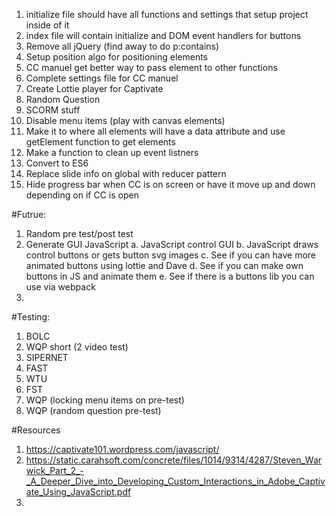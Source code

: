 <script src="../public/app.bundle.js" defer></script>

1. initialize file should have all functions and settings that setup project inside of it
2. index file will contain initialize and DOM event handlers for buttons
3. Remove all jQuery (find away to do p:contains)
4. Setup position algo for positioning elements
5. CC manuel get better way to pass element to other functions
6. Complete settings file for CC manuel
7. Create Lottie player for Captivate
8. Random Question
9. SCORM stuff
10. Disable menu items (play with canvas elements)
11. Make it to where all elements will have a data attribute and use getElement function to get elements
12. Make a function to clean up event listners
13. Convert to ES6
14. Replace slide info on global with reducer pattern
15. Hide progress bar when CC is on screen or have it move up and down depending on if CC is open

#Futrue:

1. Random pre test/post test
2. Generate GUI JavaScript
   a. JavaScript control GUI
   b. JavaScript draws control buttons or gets button svg images
   c. See if you can have more animated buttons using lottie and Dave
   d. See if you can make own buttons in JS and animate them
   e. See if there is a buttons lib you can use via webpack
3.

#Testing:

1. BOLC
2. WQP short (2 video test)
3. SIPERNET
4. FAST
5. WTU
6. FST
7. WQP (locking menu items on pre-test)
8. WQP (random question pre-test)

#Resources

1. https://captivate101.wordpress.com/javascript/
2. https://static.carahsoft.com/concrete/files/1014/9314/4287/Steven_Warwick_Part_2_-_A_Deeper_Dive_into_Developing_Custom_Interactions_in_Adobe_Captivate_Using_JavaScript.pdf
3.
